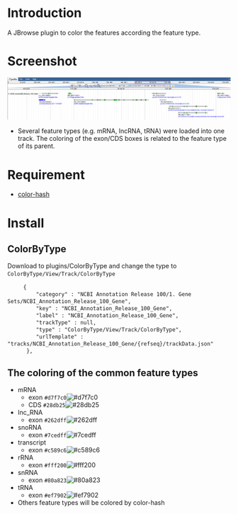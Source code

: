 # Introduction
A JBrowse plugin to color the features according the feature type.

# Screenshot
![](img/screenshot.PNG)
- Several feature types (e.g. mRNA, lncRNA, tRNA) were loaded into one track. The coloring of the exon/CDS boxes is related to the feature type of its parent.

# Requirement
- [color-hash](https://github.com/zenozeng/color-hash)
# Install
## ColorByType
Download to plugins/ColorByType and change the type to `ColorByType/View/Track/ColorByType`
```
     {
         "category" : "NCBI Annotation Release 100/1. Gene Sets/NCBI_Annotation_Release_100_Gene",
         "key" : "NCBI_Annotation_Release_100_Gene",
         "label" : "NCBI_Annotation_Release_100_Gene",
         "trackType" : null,
         "type" : "ColorByType/View/Track/ColorByType",
         "urlTemplate" : "tracks/NCBI_Annotation_Release_100_Gene/{refseq}/trackData.json"
      },
```

## The coloring of the common feature types
- mRNA
    - exon `#d7f7c0`![#d7f7c0](https://placehold.it/15/d7f7c0/000000?text=+)
    - CDS `#28db25`![#28db25](https://placehold.it/15/28db25/000000?text=+)
- lnc_RNA
    - exon `#262dff`![#262dff](https://placehold.it/15/262dff/000000?text=+)
- snoRNA
    - exon `#7cedff`![#7cedff](https://placehold.it/15/7cedff/000000?text=+)
- transcript
    - exon `#c589c6`![#c589c6](https://placehold.it/15/c589c6/000000?text=+)
- rRNA
    - exon `#fff200`![#fff200](https://placehold.it/15/fff200/000000?text=+)
- snRNA
    - exon `#80a823`![#80a823](https://placehold.it/15/80a823/000000?text=+)
- tRNA
    - exon `#ef7902`![#ef7902](https://placehold.it/15/ef7902/000000?text=+)
- Others feature types will be colored by color-hash
